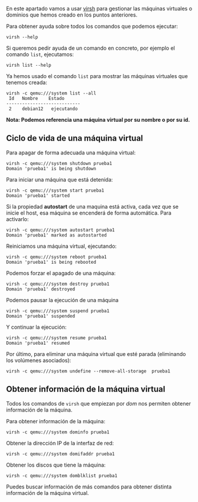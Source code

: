 En este apartado vamos a usar [virsh](https://libvirt.org/manpages/virsh.html) para gestionar las máquinas virtuales o dominios que hemos creado en los puntos anteriores. 

Para obtener ayuda sobre todos los comandos que podemos ejecutar:

```
virsh --help
```

Si queremos pedir ayuda de un comando en concreto, por ejemplo el comando `list`, ejecutamos:

```
virsh list --help
```

Ya hemos usado el comando `list` para mostrar las máquinas virtuales que tenemos creada:

```
virsh -c qemu:///system list --all
 Id   Nombre    Estado
----------------------------
 2    debian12   ejecutando
```

**Nota: Podemos referencia una máquina virtual por su nombre o por su id.**

## Ciclo de vida de una máquina virtual

Para apagar de forma adecuada una máquina virtual:

```
virsh -c qemu:///system shutdown prueba1
Domain 'prueba1' is being shutdown
```

Para iniciar una máquina que está detenida:

```
virsh -c qemu:///system start prueba1
Domain 'prueba1' started
```

Si la propiedad **autostart** de una maquina está activa, cada vez que se inicie el host, esa máquina se encenderá de forma automática. Para activarlo:

```
virsh -c qemu:///system autostart prueba1
Domain 'prueba1' marked as autostarted
```

Reiniciamos una máquina virtual, ejecutando:

```
virsh -c qemu:///system reboot prueba1
Domain 'prueba1' is being rebooted
```

Podemos forzar el apagado de una máquina:

```
virsh -c qemu:///system destroy prueba1
Domain 'prueba1' destroyed
```

Podemos pausar la ejecución de una máquina

```
virsh -c qemu:///system suspend prueba1
Domain 'prueba1' suspended
```

Y continuar la ejecución:

```
virsh -c qemu:///system resume prueba1
Domain 'prueba1' resumed
```

Por último, para eliminar una máquina virtual que esté parada (eliminando los volúmenes asociados):

```
virsh -c qemu:///system undefine --remove-all-storage  prueba1
```

## Obtener información de la máquina virtual

Todos los comandos de `virsh` que empiezan por *dom* nos permiten obtener información de la máquina. 

Para obtener información de la máquina:

```
virsh -c qemu:///system dominfo prueba1 
```

Obtener la dirección IP de la interfaz de red:

```
virsh -c qemu:///system domifaddr prueba1
```

Obtener los discos que tiene la máquina:

```
virsh -c qemu:///system domblklist prueba1
```

Puedes buscar información de más comandos para obtener distinta información de la máquina virtual.